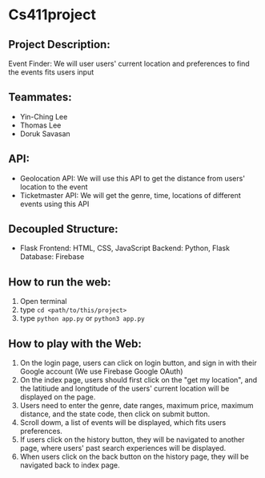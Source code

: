 # Cs411project

## Project Description:
Event Finder: We will user users' current location and preferences to find the events fits users input

## Teammates:
* Yin-Ching Lee
* Thomas Lee
* Doruk Savasan

## API:
* Geolocation API: We will use this API to get the distance from users' location to the event
* Ticketmaster API: We will get the genre, time, locations of different events using this API

## Decoupled Structure:
* Flask
Frontend: HTML, CSS, JavaScript
Backend: Python, Flask
Database: Firebase

## How to run the web: 
1. Open terminal
2. type `cd <path/to/this/project>`
3. type `python app.py` or `python3 app.py`


## How to play with the Web:
1. On the login page, users can click on login button, and sign in with their Google account (We use Firebase Google OAuth)
2. On the index page, users should first click on the "get my location", and the latitiude and longtitude of the users' current location will be displayed on the page.
3. Users need to enter the genre, date ranges, maximum price, maximum distance, and the state code, then click on submit button.
4. Scroll dowm, a list of events will be displayed, which fits users preferences.
5. If users click on the history button, they will be navigated to another page, where users' past search experiences will be displayed.
6. When users click on the back button on the history page, they will be navigated back to index page.

